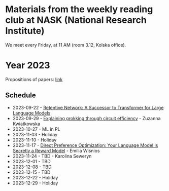 # Materials from the weekly reading club at NASK (National Research Institute)

We meet every Friday, at 11 AM (room 3.12, Kolska office).


# Year 2023

Propositions of papers: [link](https://github.com/ZILiAT-NASK/reading-club/blob/main/papers_propositions.md)

## Schedule

- 2023-09-22 - [Retentive Network: A Successor to Transformer for Large Language Models](https://arxiv.org/abs/2307.08621)
- 2023-09-29 - [Explaining grokking through circuit efficiency](https://arxiv.org/abs/2309.02390) - Zuzanna Kwiatkowska
- 2023-10-27 - ML in PL
- 2023-11-03 - Holiday
- 2023-11-10 - Holiday
- 2023-11-17 - [Direct Preference Optimization: Your Language Model is Secretly a Reward Model](https://arxiv.org/abs/2305.18290) - Emilia Wiśnios
- 2023-11-24 - TBD - Karolina Seweryn
- 2023-12-01 - TBD
- 2023-12-08 - TBD
- 2023-12-15 - TBD
- 2023-12-22 - Holiday
- 2023-12-29 - Holiday
